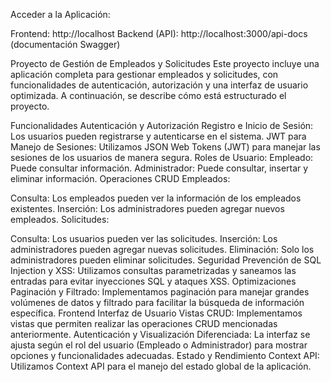 Acceder a la Aplicación:

Frontend: http://localhost
Backend (API): http://localhost:3000/api-docs (documentación Swagger)

Proyecto de Gestión de Empleados y Solicitudes
Este proyecto incluye una aplicación completa para gestionar empleados y solicitudes, con funcionalidades de autenticación, autorización y una interfaz de usuario optimizada. A continuación, se describe cómo está estructurado el proyecto.

Funcionalidades
Autenticación y Autorización
Registro e Inicio de Sesión: Los usuarios pueden registrarse y autenticarse en el sistema.
JWT para Manejo de Sesiones: Utilizamos JSON Web Tokens (JWT) para manejar las sesiones de los usuarios de manera segura.
Roles de Usuario:
Empleado: Puede consultar información.
Administrador: Puede consultar, insertar y eliminar información.
Operaciones CRUD
Empleados:

Consulta: Los empleados pueden ver la información de los empleados existentes.
Inserción: Los administradores pueden agregar nuevos empleados.
Solicitudes:

Consulta: Los usuarios pueden ver las solicitudes.
Inserción: Los administradores pueden agregar nuevas solicitudes.
Eliminación: Solo los administradores pueden eliminar solicitudes.
Seguridad
Prevención de SQL Injection y XSS: Utilizamos consultas parametrizadas y saneamos las entradas para evitar inyecciones SQL y ataques XSS.
Optimizaciones
Paginación y Filtrado: Implementamos paginación para manejar grandes volúmenes de datos y filtrado para facilitar la búsqueda de información específica.
Frontend
Interfaz de Usuario
Vistas CRUD: Implementamos vistas que permiten realizar las operaciones CRUD mencionadas anteriormente.
Autenticación y Visualización Diferenciada: La interfaz se ajusta según el rol del usuario (Empleado o Administrador) para mostrar opciones y funcionalidades adecuadas.
Estado y Rendimiento
Context API: Utilizamos Context API para el manejo del estado global de la aplicación.

